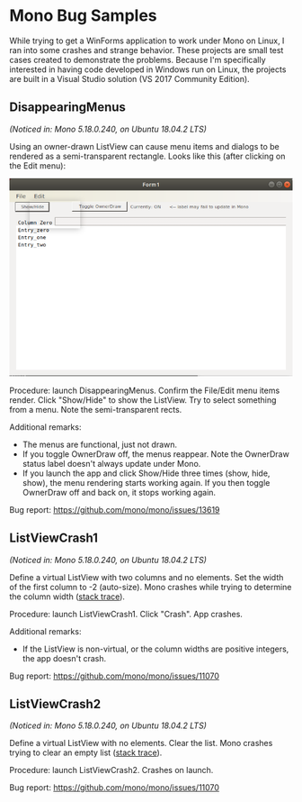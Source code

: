 # Mono Bug Samples #

While trying to get a WinForms application to work under Mono on Linux, I
ran into some crashes and strange behavior.  These projects are small test
cases created to demonstrate the problems.  Because I'm specifically
interested in having code developed in Windows run on Linux, the projects
are built in a Visual Studio solution (VS 2017 Community Edition).


## DisappearingMenus ##

*(Noticed in: Mono 5.18.0.240, on Ubuntu 18.04.2 LTS)*

Using an owner-drawn ListView can cause menu items and dialogs to be
rendered as a semi-transparent rectangle.  Looks like this (after clicking
on the Edit menu):

![screen cap](DisappearingMenus/sample.png)

Procedure: launch DisappearingMenus.  Confirm the File/Edit menu items
render.  Click "Show/Hide" to show the ListView.  Try to select something
from a menu.  Note the semi-transparent rects.

Additional remarks:

 * The menus are functional, just not drawn.
 * If you toggle OwnerDraw off, the menus reappear.  Note the OwnerDraw
   status label doesn't always update under Mono.
 * If you launch the app and click Show/Hide three times (show, hide, show),
   the menu rendering starts working again.  If you then toggle OwnerDraw off
   and back on, it stops working again.
   
Bug report: https://github.com/mono/mono/issues/13619


## ListViewCrash1 ##

*(Noticed in: Mono 5.18.0.240, on Ubuntu 18.04.2 LTS)*

Define a virtual ListView with two columns and no elements.  Set the width
of the first column to -2 (auto-size).  Mono crashes while trying to
determine the column width ([stack trace](ListViewCrash1/stack-trace.txt)).

Procedure: launch ListViewCrash1.  Click "Crash".  App crashes.

Additional remarks:

 * If the ListView is non-virtual, or the column widths are positive
   integers, the app doesn't crash.

Bug report: https://github.com/mono/mono/issues/11070


## ListViewCrash2 ##

*(Noticed in: Mono 5.18.0.240, on Ubuntu 18.04.2 LTS)*

Define a virtual ListView with no elements.  Clear the list.  Mono
crashes trying to clear an empty list
([stack trace](ListViewCrash2/stack-trace.txt)).

Procedure: launch ListViewCrash2.  Crashes on launch.

Bug report: https://github.com/mono/mono/issues/11070

